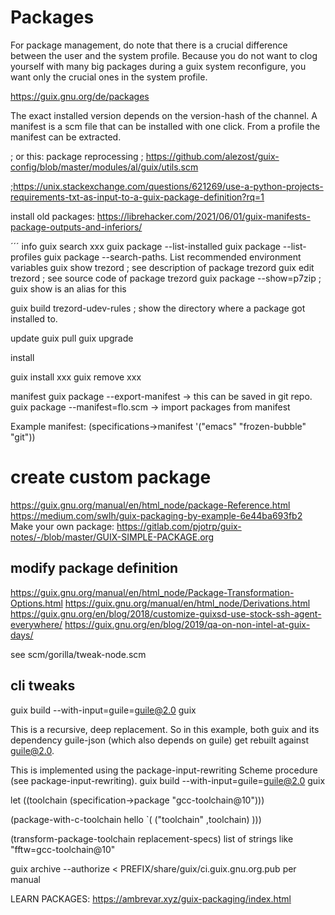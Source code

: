 # Packages

For package management, do note that there is a crucial difference between the user and the system profile. 
Because you do not want to clog yourself with many big packages during a guix system reconfigure, you want only the 
crucial ones in the system profile.


https://guix.gnu.org/de/packages

The exact installed version depends on the version-hash of the channel.
A manifest is a scm file that can be installed with one click. From a profile the manifest can be extracted.

; or this: package reprocessing
; https://github.com/alezost/guix-config/blob/master/modules/al/guix/utils.scm



;https://unix.stackexchange.com/questions/621269/use-a-python-projects-requirements-txt-as-input-to-a-guix-package-definition?rq=1


install old packages:
https://librehacker.com/2021/06/01/guix-manifests-package-outputs-and-inferiors/

´´´
info
guix search xxx
guix package --list-installed
guix package --list-profiles
guix package --search-paths. List recommended environment variables
guix show trezord   ; see description of package trezord
guix edit trezord   ; see source code of package trezord
guix package --show=p7zip   ; guix show is an alias for this



guix build trezord-udev-rules   ; show the directory where a package got installed to.

update
guix pull
guix upgrade

install

guix install xxx
guix remove xxx

manifest
guix package --export-manifest     → this can be saved in git repo.
guix package --manifest=flo.scm       -> import packages from manifest

Example manifest:
(specifications->manifest '("emacs" "frozen-bubble" "git"))

# create custom package

https://guix.gnu.org/manual/en/html_node/package-Reference.html
https://medium.com/swlh/guix-packaging-by-example-6e44ba693fb2
Make your own package:
https://gitlab.com/pjotrp/guix-notes/-/blob/master/GUIX-SIMPLE-PACKAGE.org


## modify package definition

https://guix.gnu.org/manual/en/html_node/Package-Transformation-Options.html
https://guix.gnu.org/manual/en/html_node/Derivations.html
https://guix.gnu.org/en/blog/2018/customize-guixsd-use-stock-ssh-agent-everywhere/
https://guix.gnu.org/en/blog/2019/qa-on-non-intel-at-guix-days/

see scm/gorilla/tweak-node.scm

## cli tweaks

guix build --with-input=guile=guile@2.0 guix

This is a recursive, deep replacement. So in this example, both guix and its dependency guile-json (which also depends on guile) get rebuilt against guile@2.0.

This is implemented using the package-input-rewriting Scheme procedure (see package-input-rewriting). 
guix build --with-input=guile=guile@2.0 guix


 let ((toolchain (specification->package "gcc-toolchain@10")))
  
  (package-with-c-toolchain 
     hello `(
               ("toolchain" ,toolchain)
            )))


(transform-package-toolchain replacement-specs)
list of strings like \"fftw=gcc-toolchain@10\"


guix archive --authorize < PREFIX/share/guix/ci.guix.gnu.org.pub per manual

LEARN PACKAGES:
https://ambrevar.xyz/guix-packaging/index.html

